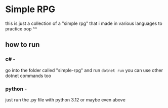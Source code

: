 # Simple RPG
this is just a collection of a "simple rpg" that i made in various languages to practice oop ^^

## how to run
### c\# -
go into the folder called "simple-rpg" and run ```dotnet run```
you can use other dotnet commands too

### python -
just run the .py file with python 3.12 or maybe even above
